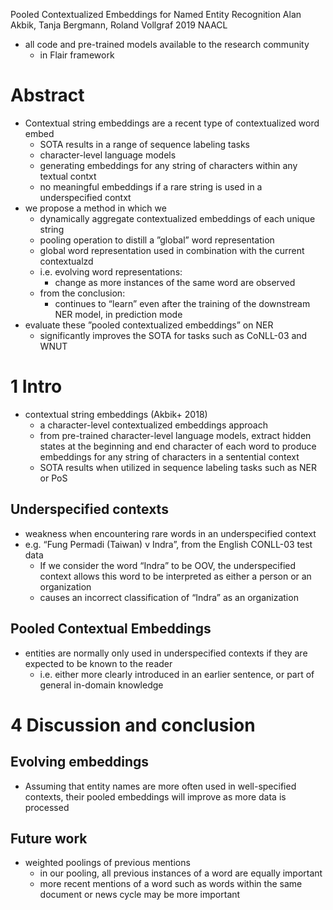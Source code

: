 Pooled Contextualized Embeddings for Named Entity Recognition
Alan Akbik, Tanja Bergmann, Roland Vollgraf
2019 NAACL

* all code and pre-trained models available to the research community
  * in Flair framework

# Abstract

* Contextual string embeddings are a recent type of contextualized word embed
  * SOTA results in a range of sequence labeling tasks
  * character-level language models
  * generating embeddings for any string of characters within any textual contxt
  * no meaningful embeddings if a rare string is used in a underspecified contxt
* we propose a method in which we
  * dynamically aggregate contextualized embeddings of each unique string
  * pooling operation to distill a ”global” word representation
  * global word representation used in combination with the current contextualzd
  * i.e. evolving word representations:
    * change as more instances of the same word are observed
  * from the conclusion:
    * continues to “learn” even after the training of the downstream NER model,
      in prediction mode
* evaluate these ”pooled contextualized embeddings” on NER
  * significantly improves the SOTA for tasks such as CoNLL-03 and WNUT

# 1 Intro

* contextual string embeddings (Akbik+ 2018)
  * a character-level contextualized embeddings approach
  * from pre-trained character-level language models, 
    extract hidden states at the beginning and end character of each word to
    produce embeddings for any string of characters in a sentential context
  * SOTA results when utilized in sequence labeling tasks such as NER or PoS

## Underspecified contexts

* weakness when encountering rare words in an underspecified context
* e.g. “Fung Permadi (Taiwan) v Indra”, from the English CONLL-03 test data
  * If we consider the word “Indra” to be OOV,
    the underspecified context allows this word to be interpreted as either a
    person or an organization
  * causes an incorrect classification of “Indra” as an organization

## Pooled Contextual Embeddings

* entities are normally only used in underspecified contexts if 
  they are expected to be known to the reader
  * i.e. either more clearly introduced in an earlier sentence, or
    part of general in-domain knowledge

# 4 Discussion and conclusion

## Evolving embeddings

* Assuming that entity names are more often used in well-specified contexts,
  their pooled embeddings will improve as more data is processed

## Future work

* weighted poolings of previous mentions
  * in our pooling, all previous instances of a word are equally important
  * more recent mentions of a word such as 
    words within the same document or news cycle may be more important

